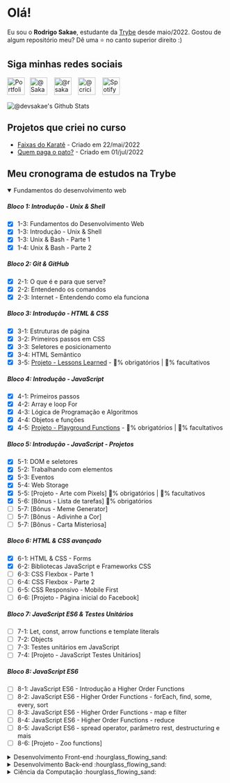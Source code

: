 # Olá!

  Eu sou o <strong>Rodrigo Sakae</strong>, estudante da <a href="http://www.betrybe.com" target=_blank>Trybe</a> desde maio/2022. Gostou de algum repositório meu? Dê uma ⭐ no canto superior direito :)

## Siga minhas redes sociais
  <a href="http://devsakae.github.io" target="blank"><img src="https://cdn.jsdelivr.net/npm/simple-icons@3.0.1/icons/github.svg" alt="Portfolio Github @devsakae" height="40" width="40" /></a>&nbsp;&nbsp;
  <a href="https://twitter.com/Sakae" target="blank"><img src="https://cdn.jsdelivr.net/npm/simple-icons@3.0.1/icons/twitter.svg" alt="@Sakae" height="40" width="40" /></a> &nbsp;&nbsp;
  <a href="https://www.instagram.com/rsakae/" target="blank"><img src="https://cdn.jsdelivr.net/npm/simple-icons@3.0.1/icons/instagram.svg" alt="@rsakae" height="40" width="40" /></a> &nbsp;&nbsp;
  <a href="https://www.facebook.com/criciuma" target="blank"><img src="https://cdn.jsdelivr.net/npm/simple-icons@3.0.1/icons/facebook.svg" alt="@criciuma" height="40" width="40" /></a> &nbsp;&nbsp;
  <a href="https://open.spotify.com/user/wyn6byedeugtqylxju8pz5es0" target="blank"><img src="https://cdn.jsdelivr.net/npm/simple-icons@3.0.1/icons/spotify.svg" alt="Spotify" height="40" width="40" /></a>

<img align="center" alt="@devsakae's Github Stats" src="https://github-readme-stats.vercel.app/api?username=devsakae&show_icons=true&theme=dracula">

## Projetos que criei no curso
- [Faixas do Karatê](http://devsakae.me/trybe/extras/martialarts/index.html) - Criado em 22/mai/2022 
- [Quem paga o pato?](http://devsakae.me/pagando-o-pato) - Criado em 01/jul/2022 

## Meu cronograma de estudos na Trybe

<details open>
  <summary open>Fundamentos do desenvolvimento web</summary>

##### Bloco 1: Introdução - Unix & Shell
- [x] 1-3: Fundamentos do Desenvolvimento Web
- [x] 1-3: Introdução - Unix & Shell
- [x] 1-3: Unix & Bash - Parte 1
- [x] 1-4: Unix & Bash - Parte 2

##### Bloco 2: Git & GitHub
- [X] 2-1: O que é e para que serve?
- [X] 2-2: Entendendo os comandos
- [X] 2-3: Internet - Entendendo como ela funciona

##### Bloco 3: Introdução - HTML & CSS
- [X] 3-1: Estruturas de página
- [X] 3-2: Primeiros passos em CSS
- [X] 3-3: Seletores e posicionamento
- [X] 3-4: HTML Semântico
- [X] 3-5: [Projeto - Lessons Learned](https://devsakae.github.io/trybe/extras/martialarts/index.html) - 💯% obrigatórios | 💯% facultativos

##### Bloco 4: Introdução - JavaScript
- [X] 4-1: Primeiros passos
- [X] 4-2: Array e loop For
- [X] 4-3: Lógica de Programação e Algoritmos
- [X] 4-4: Objetos e funções
- [X] 4-5: [Projeto - Playground Functions](https://github.com/tryber/sd-024-a-project-playground-functions/pull/10) - 💯% obrigatórios | 💯% facultativos

##### Bloco 5: Introdução - JavaScript - Projetos
- [X] 5-1: DOM e seletores
- [X] 5-2: Trabalhando com elementos
- [X] 5-3: Eventos
- [X] 5-4: Web Storage
- [X] 5-5: [Projeto - Arte com Pixels] 💯% obrigatórios | 💯% facultativos
- [X] 5-6: [Bônus - Lista de tarefas] 💯% obrigatórios
- [ ] 5-7: [Bônus - Meme Generator]
- [ ] 5-7: [Bônus - Adivinhe a Cor]
- [ ] 5-7: [Bônus - Carta Misteriosa]

##### Bloco 6: HTML & CSS avançado
- [X] 6-1: HTML & CSS - Forms
- [X] 6-2: Bibliotecas JavaScript e Frameworks CSS
- [ ] 6-3: CSS Flexbox - Parte 1
- [ ] 6-4: CSS Flexbox - Parte 2
- [ ] 6-5: CSS Responsivo - Mobile First
- [ ] 6-6: [Projeto - Página inicial do Facebook]

##### Bloco 7: JavaScript ES6 & Testes Unitários
- [ ] 7-1: Let, const, arrow functions e template literals
- [ ] 7-2: Objects
- [ ] 7-3: Testes unitários em JavaScript
- [ ] 7-4: [Projeto - JavaScript Testes Unitários]

##### Bloco 8: JavaScript ES6
- [ ] 8-1: JavaScript ES6 - Introdução a Higher Order Functions
- [ ] 8-2: JavaScript ES6 - Higher Order Functions - forEach, find, some, every, sort
- [ ] 8-3: JavaScript ES6 - Higher Order Functions - map e filter
- [ ] 8-4: JavaScript ES6 - Higher Order Functions - reduce
- [ ] 8-5: JavaScript ES6 - spread operator, parâmetro rest, destructuring e mais
- [ ] 8-6: [Projeto - Zoo functions]
  
</details>

<details>
  <summary>Desenvolvimento Front-end :hourglass_flowing_sand: </summary>

##### Bloco 9: JavaScript e testes assíncronos
- [ ] 9-1: Introdução - Front-end
- [ ] 9-1: JavaScript Assíncrono e Callbacks
- [ ] 9-2: JavaScript Assíncrono - Fetch API e async/await
- [ ] 9-3: Jest - Testes Assíncronos
- [ ] 9-4: [Projeto - Carrinho de Compras]

##### Bloco 10: Jest
- [ ] 10-1: Primeiros passos no Jest
- [ ] 10-2: Jest - Testes Assíncronos
- [ ] 10-3: Jest - Simulando comportamentos
- [ ] 10-4: [Projeto - Jest Assíncrono e Mocking]

##### Bloco 11: Introdução - React
- [ ] 11-1: 'Hello, world!' no React!
- [ ] 11-2: Componentes React
- [ ] 11-3: [Projeto - Movie Cards Library]

##### Bloco 12: React
- [ ] 12-1: Components com estado
- [ ] 12-2: Eventos e formulários no React
- [ ] 12-3: [Projeto - Movie Cards Library Stateful]

##### Bloco 13: React
- [ ] 13-1: Melhorando o reuso de componentes: props.children e PropTypes
- [ ] 13-2: Ciclo de vida de componentes em React
- [ ] 13-3: React Router
- [ ] 13-4: [Projeto - Movie Cards Library CRUD]

##### Bloco 14: Metodologias ágeis
- [ ] 14-1: Metodologias Ágeis
- [ ] 14-2: [Projeto - Frontend Online Store]

##### Bloco 15: Testes em React
- [ ] 15-1: Testando React com a React Testing Library - Parte 1
- [ ] 15-2: Testando React com a React Testing Library - Parte 2
- [ ] 15-3: [Projeto - Testes em React]

##### Bloco 16: Introdução ao Redux
- [ ] 16-1: Introdução ao Redux
- [ ] 16-2: React com Redux - Parte 1
- [ ] 16-3: React com Redux - Prática
- [ ] 16-4: React com Redux - Parte 2
- [ ] 16-5: Testes síncronos com React-Redux
- [ ] 16-6: [Projeto - Tabela com filtros de dados]

##### Bloco 17: Projeto React
- [ ] 17-1: [Projeto - Jogo de Trivia]

##### Bloco 18: React & Contex API
- [ ] 18-1: Context API do React
- [ ] 18-2: React Hooks - useState e useContext
- [ ] 18-3: React Hooks - useEffect e Hooks customizados
- [ ] 18-4: [Projeto - StarWars Datatable com Context API e Hooks]

##### Bloco 19: Projeto Final de Front-end
- [ ] 19-1: [Projeto - App de Receitas]
</details>
<details>
  <summary>Desenvolvimento Back-end :hourglass_flowing_sand: </summary>

##### Bloco 20: Introdução - Bancos de dados relacionais
- [ ] 20-1: Banco de dados SQL
- [ ] 20-2: Encontrando dados em um banco de dados
- [ ] 20-3: Filtrando dados de forma específica
- [ ] 20-4: Manipulando tabelas
- [ ] 20-5: [Projeto - All For One]

##### Bloco 21: Bancos de dados relacionais
- [ ] 21-1: Funções mais usadas no SQL
- [ ] 21-2: Descomplicando JOINs e UNIONs
- [ ] 21-3: Stored Routines & Subqueries
- [ ] 21-4: [Projeto - Vocabulary Booster]

##### Bloco 22: Bancos de dados relacionais
- [ ] 22-1: Transformando ideias em um modelo de banco de dados - Parte 1
- [ ] 22-2: Normalização, Formas Normais e Dumps
- [ ] 22-2: Transformando ideias em um modelo de banco de dados - Parte 2
- [ ] 22-3: [Projeto - One For All]

##### Bloco 23: Introdução - NoSQL
- [ ] 23-1: MongoDB - Introdução
- [ ] 23-2: Filter Operators
- [ ] 23-3: [Projeto - Data Flights]

##### Bloco 24: Updates
- [ ] 24-1: Updates Simples
- [ ] 24-2: Updates Complexos - Arrays - Parte 1
- [ ] 24-3: Updates Complexos - Arrays - Parte 2
- [ ] 24-4: [Projeto - Commerce]

##### Bloco 25: Aggregation Framework
- [ ] 25-1: Aggregation Framework - Parte 1
- [ ] 25-2: Aggregation Framework - Parte 2
- [ ] 25-3: [Projeto - Aggregations]

##### Bloco 26: Intro - NodeJS
- [ ] 26-1: Introdução
- [ ] 26-2: Fluxo Assíncrono
- [ ] 26-3: Arquitetura
- [ ] 26-4: [Projeto - A CLI of Ice and Fire]

##### Bloco 27: NodeJS
- [ ] 27-1: Express: HTTP com Node.js
- [ ] 27-2: Arquitetura de Software - Introdução ao MVC
- [ ] 27-3: [Projeto - Cookmaster]

##### Bloco 28: NodeJS
- [ ] 28-1: Arquitetura de Software - Camada de Serviço
- [ ] 28-2: Arquitetura web - Rest e Restful
- [ ] 28-3: [Projeto - Store Manager]

##### Bloco 29: NodeJS
- [ ] 29-1: JWT - (JSON Web Token)
- [ ] 29-2: Upload de arquivos com Multer
- [ ] 29-3: [Projeto - Cookmaster V2]

##### Bloco 30: Introdução - Deploy
- [ ] 30-1: Infraestrutura - Deploy com Heroku
- [ ] 30-2: Deploy - Gerenciadores de processos
- [ ] 30-3: [Projeto - Stranger Things]

##### Bloco 31: Projeto
- [ ] 31-1: [Projeto - Trybeer]

##### Bloco 32: Arquitetura de Software
- [ ] 32-1: Arquitetura - Princípios SOLID
- [ ] 32-2: ORM - Interface da aplicação com o banco de dados
- [ ] 32-3: Arquitetura de Software - DDD
- [ ] 32-4: Boas práticas na escrita de testes
- [ ] 32-3: [Projeto - API de Blogs]

##### Bloco 33: Sockets
- [ ] 30-1: TCP/UDP & NET
- [ ] 30-2: Socket.io
- [ ] 30-3: [Projeto - Webchat]

##### Bloco 34: Projeto
- [ ] 34-1: [Projeto - Trybeer V2]
</details>
<details>
  <summary>Ciência da Computação :hourglass_flowing_sand: </summary>

##### Bloco 35: Introdução - Ciência da Computação
- [ ] 35-1: Arquitetura de Computadores
- [ ] 35-2: Arquitetura de redes
- [ ] 35-3: Redes de computadores, ferramentas e segurança
- [ ] 35-4: [Projeto - Explorando os protocolos]

##### Bloco 36: Python
- [ ] 35-1: Aprendendo Python
- [ ] 35-2: Testes e exceções
- [ ] 35-3: Entrada e saída de dados
- [ ] 36-4: Entrada e saída de dados
- [ ] 35-5: [Projeto - Tech news]

# [...]
  
</details>
